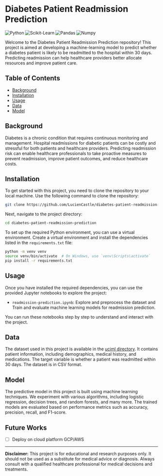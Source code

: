 # Diabetes Patient Readmission Prediction

![Python](https://img.shields.io/badge/Python-3.7%20%7C%203.8%20%7C%203.9-blue)
![Scikit-Learn](https://img.shields.io/badge/Scikit--Learn-1.2.2-orange)
![Pandas](https://img.shields.io/badge/Pandas-1.5.3-green)
![Numpy](https://img.shields.io/badge/Numpy-1.23.5-red)

Welcome to the Diabetes Patient Readmission Prediction repository! This project is aimed at developing a machine-learning model to predict whether a diabetes patient is likely to be readmitted to the hospital within 30 days. Predicting readmission can help healthcare providers better allocate resources and improve patient care.

## Table of Contents
- [Background](#background)
- [Installation](#installation)
- [Usage](#usage)
- [Data](#data)
- [Model](#model)

## Background

Diabetes is a chronic condition that requires continuous monitoring and management. Hospital readmissions for diabetic patients can be costly and stressful for both patients and healthcare providers. Predicting readmission risk can enable healthcare professionals to take proactive measures to prevent readmission, improve patient outcomes, and reduce healthcare costs.

## Installation

To get started with this project, you need to clone the repository to your local machine. Use the following command to clone the repository:

```bash
git clone https://github.com/LucienCastle/diabetes-patient-readmission-prediction.git
```

Next, navigate to the project directory:

```bash
cd diabetes-patient-readmission-prediction
```

To set up the required Python environment, you can use a virtual environment. Create a virtual environment and install the dependencies listed in the `requirements.txt` file:

```bash
python -m venv venv
source venv/bin/activate  # On Windows, use `venv\Scripts\activate`
pip install -r requirements.txt
```

## Usage

Once you have installed the required dependencies, you can use the provided Jupyter notebooks to explore the project:

- `readmission-prediction.ipynb`: Explore and preprocess the dataset and Train and evaluate machine learning models for readmission prediction.

You can run these notebooks step by step to understand and interact with the project.

## Data

The dataset used in this project is available in the [uciml directory](https://archive.ics.uci.edu/dataset/296/diabetes+130-us+hospitals+for+years+1999-2008). It contains patient information, including demographics, medical history, and medications. The target variable is whether a patient was readmitted within 30 days. The dataset is in CSV format.

## Model

The predictive model in this project is built using machine learning techniques. We experiment with various algorithms, including logistic regression, decision trees, and random forests, and many more. The trained models are evaluated based on performance metrics such as accuracy, precision, recall, and F1-score.

## Future Works

- [ ] Deploy on cloud platform GCP/AWS

---

**Disclaimer:** This project is for educational and research purposes only. It should not be used as a substitute for medical advice or diagnosis. Always consult with a qualified healthcare professional for medical decisions and treatments.
